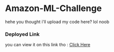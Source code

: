 # Amazon-ML-Challenge

hehe you thought i'll upload my code here? lol noob

### Deployed Link
you can view it on this link tho : <a href="https://bit.ly/hackerearth-TheCleverIdiot-AmazonMLChallenge2023-submission">Click Here</a>
